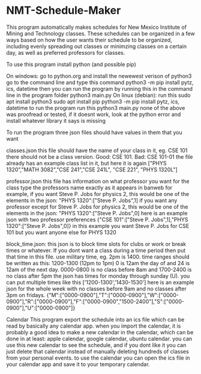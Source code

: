 # NMT-Schedule-Maker
This program automatically makes schedules for New Mexico Institute of Mining and Technology classes. These schedules can be organized in a few ways based on how the user wants their schedule to be organized, including evenly spreading out classes or minimzing classes on a certain day, as well as preferred professors for classes.

To use this program install python (and possible pip)

On windows:
	go to python.org and install the newewest verison of python3
	go to the command line and type this command
		python3 -m pip install pytz, ics, datetime
	then you can run the program by running this in the command line in the program folder
		python3 main.py
On linux (debian):
	run this
		sudo apt install python3
		sudo apt install pip
		python3 -m pip install pytz, ics, datetime
	to run the program run this
		python3 main.py
none of the above was proofread or tested, if it doesnt work, look at the python error and install whatever library it says is missing

To run the program three json files should have values in them that you want

classes.json
	this file should have the name of your class in it, eg. CSE 101
	there should not be a class version. Good: CSE 101. Bad: CSE 101-01
	the file already has an example class list in it, but here it is again
	["PHYS 1320","MATH 3082","CSE 241","CSE 241L", "CSE 221", "PHYS 1320L"]
	
professor.json
	this file has information on what professor you want for the class
	type the professors name exactly as it appears in banweb
	for example, if you want Steve P. Jobs for physics 2, this would be one of the elements in the json:
		"PHYS 1320":["Steve P. Jobs",1]
	if you want any professor except for Steve P. Jobs for physics 2, this would be one of the elements in the json:
		"PHYS 1320":["Steve P. Jobs",0]
	here is an example json with two professor preferences
		{"CSE 101":["Steve P. Jobs",1],"PHYS 1320":["Steve P. Jobs",0]}
	in this example you want Steve P. Jobs for CSE 101 but you want anyone else for PHYS 1320

block_time.json:
	this json is to block time slots for clubs or work or break times or whatever. If you dont want a class during a time period then put that time in this file.
	use military time, eg. 2pm is 1400.
	time ranges should be written as this: 1200-1300 (12pm to 1pm)
	0 is 12am the day of and 24 is 12am of the next day. 0000-0800 is no class before 8am and 1700-2400 is no class after 5pm
	the json has times for monday through sunday (U). you can put multiple times like this
		['1200-1300','1430-1530']
	here is an example json for the whole week with no classes before 9am and no classes after 3pm on fridays.
		{"M":["0000-0900"],"T":["0000-0900"],"W":["0000-0900"],"R":["0000-0900"],"F":["0000-0900","1500-2400"],"S":["0000-0900"],"U":["0000-0900"]}


Calendar
	This program export the schedule into an ics file which can be read by basically any calendar app.
	when you import the calendar, it is probably a good idea to make a new calendar in the calendar, which can be done in at least: apple calendar, google calendar, ubuntu calendar.
	you can use this new calendar to see the schedule, and if you dont like it you can just delete that calendar instead of manually deleting hundreds of classes from your personal events.
	to use the calendar you can open the ics file in your calendar app and save it to your temporary calendar.

